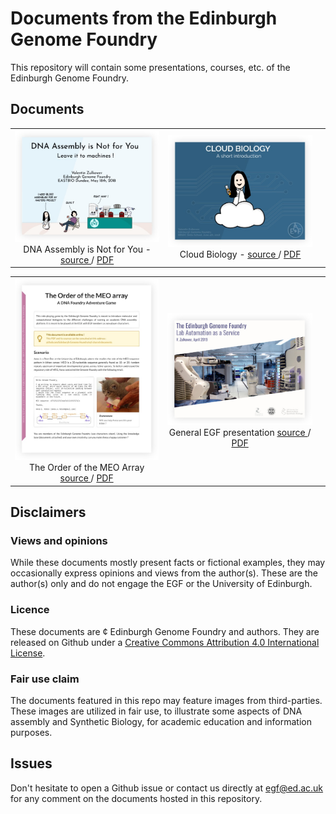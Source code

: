 # Documents from the Edinburgh Genome Foundry

This repository will contain some presentations, courses, etc. of the Edinburgh Genome Foundry.

## Documents

<table>
  <tr align="center">
    <td width="50%">
      <a href="https://github.com/Edinburgh-Genome-Foundry/egf-shared-documents/blob/master/slideshows/eastbio_dundee_2018/sample.pdf">
        <img src="https://github.com/Edinburgh-Genome-Foundry/egf-shared-documents/raw/master/slideshows/eastbio_dundee_2018/talk_screenshot.jpeg" />
      </a>
      DNA Assembly is Not for You -
      <a href="https://github.com/Edinburgh-Genome-Foundry/egf-shared-documents/tree/master/slideshows/eastbio_dundee_2018/"> source </a> /
      <a href="https://github.com/Edinburgh-Genome-Foundry/egf-shared-documents/blob/master/slideshows/eastbio_dundee_2018/sample.pdf"> PDF </a>
    </td>
    <td width="50%">
         <a href="https://github.com/Edinburgh-Genome-Foundry/egf-shared-documents/blob/master/slideshows/bbsrc_skills_school_2018/sample.pdf">
        <img src="https://github.com/Edinburgh-Genome-Foundry/egf-shared-documents/raw/master/slideshows/bbsrc_skills_school_2018/talk_screenshot.jpeg" />
      </a>
      Cloud Biology -
      <a href="https://github.com/Edinburgh-Genome-Foundry/egf-shared-documents/tree/master/slideshows/bbsrc_skills_school_2018/"> source </a> /
      <a href="https://github.com/Edinburgh-Genome-Foundry/egf-shared-documents/blob/master/slideshows/bbsrc_skills_school_2018/sample.pdf"> PDF </a>
    <td/>
  </tr>
</table>
<table>
  <tr align="center">
    <td width="50%">
      <a href="https://github.com/Edinburgh-Genome-Foundry/egf-shared-documents/blob/master/courses_material/order_of_the_meo_array/sample.pdf">
        <img src="https://github.com/Edinburgh-Genome-Foundry/egf-shared-documents/raw/master/courses_material/order_of_the_meo_array/screenshot.jpeg" />
      </a>
      The Order of the MEO Array
      <a href="https://github.com/Edinburgh-Genome-Foundry/egf-shared-documents/tree/master/courses_material/order_of_the_meo_array/"> source </a> /
      <a href="https://github.com/Edinburgh-Genome-Foundry/egf-shared-documents/raw/master/courses_material/order_of_the_meo_array/sample.pdf"> PDF </a>
    </td>
    <td width="50%">
    <a href="https://github.com/Edinburgh-Genome-Foundry/egf-shared-documents/blob/master/slideshows/general_egf_presentation/sample.pdf">
        <img src="https://github.com/Edinburgh-Genome-Foundry/egf-shared-documents/raw/master/slideshows/general_egf_presentation/talk_screenshot.jpeg" />
      </a>
      General EGF presentation
      <a href="https://github.com/Edinburgh-Genome-Foundry/egf-shared-documents/tree/master/slideshows/general_egf_presentation/"> source </a> /
      <a href="https://github.com/Edinburgh-Genome-Foundry/egf-shared-documents/raw/master/slideshows/general_egf_presentation/sample.pdf"> PDF </a>
    </td>
    <td/>
  </tr>
</table>


## Disclaimers

### Views and opinions

While these documents mostly present facts or fictional examples, they may occasionally express opinions and views from the author(s).
These are the author(s) only and do not engage the EGF or the University of Edinburgh.

### Licence

These documents are ¢ Edinburgh Genome Foundry and authors.
They are released on Github under a <a rel="license" href="http://creativecommons.org/licenses/by/4.0/">Creative Commons Attribution 4.0 International License</a>.

### Fair use claim

The documents featured in this repo may feature images from third-parties.
These images are utilized in fair use, to illustrate some aspects of DNA assembly and Synthetic Biology, for academic education and information purposes.

## Issues

Don't hesitate to open a Github issue or contact us directly at egf@ed.ac.uk for any comment on the documents hosted in this repository.

